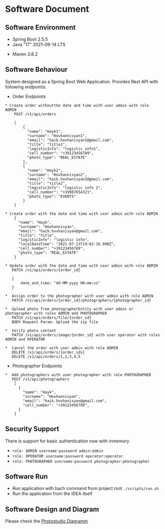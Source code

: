 # Software Document

## Software Environment

* Spring Boot 2.5.5
* Java "17" 2021-09-14 LTS
+ Maven 3.8.2

## Software Behaviour
System designed as a Spring Boot Web Application. Provides Rest API with following endpoints:

- Order Endpoints
```
* Create order withoutthe date and time with user admin with role ADMIN
    POST /v1/api/orders
       
    [
        {
          "name": "Hayk1",
          "surname": "Hovhannisyan1",
          "email": "haik.hovhanisyan1@gmail.com",
          "title": "title1",
          "logisticInfo": "logistic info1",
          "cell_number": "+39123456789",
          "photo_type": "REAL_ESTATE"
        },
        {
          "name": "Hayk2",
          "surname": "Hovhannisyan2",
          "email": "haik.hovhanisyan2@gmail.com",
          "title": "title2",
          "logisticInfo": "logistic info 2",
          "cell_number": "+39987654321",
          "photo_type": "EVENTS"
        }
    ]
    
* Create order with the date and time with user admin with role ADMIN
    {
      "name": "Hayk",
      "surname": "Hovhannisyan",
      "email": "haik.hovhanisyan@gmail.com",
      "title": "title",
      "logisticInfo": "logistic info",
      "localDateTime": "2021-07-13T19:02:16.990Z",
      "cell_number": "+39123456789",
      "photo_type": "REAL_ESTATE"
    }
       
* Update order with the date and time with user admin with role ADMIN
   PATCH /v1/api/orders/{order_id}

   { 
       date_and_time: "dd-MM-yyyy HH:mm:ss"
   }
  
*  Assign order to the photographer with user admin with role ADMIN
   PATCH /v1/api/orders/{order_id}/photographers/{photographer_id}
               
*  Upload photo from photographerEntity with user admin or photographer with roles ADMIN and PHOTOGRAPHER
   PATCH /v1/api/orders/file/{order_id}
   BODY Request Param: Upload the zip file
          
*  Verify photo content 
   PATCH /v1/api/orders/image/{order_id} with user operator with roles ADMIN and OPERATOR
       
*  Cancel the order with user admin with role ADMIN
   DELETE /v1/api/orders/{order_ids}
   DELETE /v1/api/orders/1,2,3,4,5
```   

- Photographer Endpoints
```     
*  Add photographers with user photographer with role PHOTOGRAPHER
   POST /v1/api/photographers
    [
      {
        "name": "Hayk",
        "surname": "Hovhannisyan",
        "email": "haik.hovhanisyan@gmail.com",
        "cell_number": "+39123456789",
      }
    ] 
```

## Security Support
There is support for basic authentication now with inmemory

- `role: ADMIN username:password admin:admin`
- `role: OPERATOR username:password operator:operator`
- `role: PHOTOGRAPHER username:password photographer:photographer`

## Software Run
- Run application with bach command from project root `./scripts/run.sh`
- Run the application from the IDEA itself

## Software Design and Diagram
Please check the [Photostudio Diagramm](design/photostudio.png)
